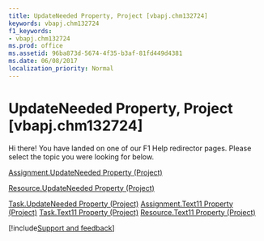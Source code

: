 ```yaml
---
title: UpdateNeeded Property, Project [vbapj.chm132724]
keywords: vbapj.chm132724
f1_keywords:
- vbapj.chm132724
ms.prod: office
ms.assetid: 96ba873d-5674-4f35-b3af-81fd449d4381
ms.date: 06/08/2017
localization_priority: Normal
---
```



# UpdateNeeded Property, Project [vbapj.chm132724]

Hi there! You have landed on one of our F1 Help redirector pages. Please select the topic you were looking for below.

[Assignment.UpdateNeeded Property (Project)](https://msdn.microsoft.com/library/5a98cd9e-b467-6bdf-e17f-cf96ee7cf15e%28Office.15%29.aspx)

[Resource.UpdateNeeded Property (Project)](https://msdn.microsoft.com/library/2227b672-f2ef-0b7c-2970-59942bcaa86f%28Office.15%29.aspx)

[Task.UpdateNeeded Property (Project)](https://msdn.microsoft.com/library/414c3d6c-f627-bf8e-4436-2dce9af3885f%28Office.15%29.aspx)
[Assignment.Text11 Property (Project)](https://msdn.microsoft.com/library/d4c37d9a-610b-10cd-8811-5ad649fbcaaa%28Office.15%29.aspx)
[Task.Text11 Property (Project)](https://msdn.microsoft.com/library/65e609b7-076e-7852-5afe-5bef323bea91%28Office.15%29.aspx)
[Resource.Text11 Property (Project)](https://msdn.microsoft.com/library/bc205f10-83cc-a478-c37b-60103121c32c%28Office.15%29.aspx)

[!include[Support and feedback](~/includes/feedback-boilerplate.md)]
